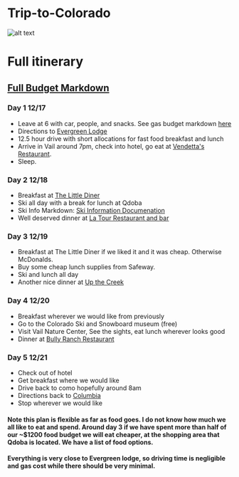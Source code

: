 # Trip-to-Colorado
![alt text](https://www.middlecreekvillage.com/wp-content/uploads/2013/12/12-vail-village-banner.jpg)
# Full itinerary
## [Full Budget Markdown](https://github.com/karlnuetzel/Trip-to-Colorado/blob/master/Documentation/BudgetOverall.md)

### Day 1 12/17
* Leave at 6 with car, people, and snacks. See gas budget markdown [here](https://github.com/karlnuetzel/Trip-to-Colorado/blob/master/Documentation/GasBudget.md)
* Directions to [Evergreen Lodge](https://www.google.com/maps/dir/Columbia,+MO/Evergreen+Lodge+at+Vail,+South+Frontage+Road+West,+Vail,+CO/@39.9072738,-103.8541418,6z/data=!3m1!4b1!4m13!4m12!1m5!1m1!1s0x87dcabf3bb8182c9:0xa011692dbabd6f20!2m2!1d-92.3340724!2d38.9517053!1m5!1m1!1s0x876a7067d18223ef:0x477f84aaadf3cbbd!2m2!1d-106.382422!2d39.6440306)
* 12.5 hour drive with short allocations for fast food breakfast and lunch
* Arrive in Vail around 7pm, check into hotel, go eat at [Vendetta's Restaurant](http://vendettasvail.com/).
* Sleep.

### Day 2 12/18
* Breakfast at [The Little Diner](https://foursquare.com/thelittlediner/menu)
* Ski all day with a break for lunch at Qdoba
* Ski Info Markdown: [Ski Information Documenation](https://github.com/karlnuetzel/Trip-to-Colorado/blob/master/Documentation/SkiInformation.md)
* Well deserved dinner at [La Tour Restaurant and bar](https://latour-vail.com/)

### Day 3 12/19
* Breakfast at The Little Diner if we liked it and it was cheap. Otherwise McDonalds. 
* Buy some cheap lunch supplies from Safeway.
* Ski and lunch all day
* Another nice dinner at [Up the Creek](http://vailupthecreek.com/)

### Day 4 12/20
* Breakfast wherever we would like from previously
* Go to the Colorado Ski and Snowboard museum (free)
* Visit Vail Nature Center, See the sights, eat lunch wherever looks good
* Dinner at [Bully Ranch Restaurant](https://sonnenalp.com/dining/bully-ranch/)

### Day 5 12/21
* Check out of hotel
* Get breakfast where we would like
* Drive back to como hopefully around 8am
* Directions back to [Columbia](https://www.google.com/maps/dir/Evergreen+Lodge+at+Vail,+South+Frontage+Road+West,+Vail,+CO/Columbia,+MO/@39.9070409,-103.8542367,6z/data=!3m1!4b1!4m13!4m12!1m5!1m1!1s0x876a7067d18223ef:0x477f84aaadf3cbbd!2m2!1d-106.382422!2d39.6440306!1m5!1m1!1s0x87dcabf3bb8182c9:0xa011692dbabd6f20!2m2!1d-92.3340724!2d38.9517053)
* Stop wherever we would like

#### Note this plan is flexible as far as food goes. I do not know how much we all like to eat and spend. Around day 3 if we have spent more than half of our ~$1200 food budget we will eat cheaper, at the shopping area that Qdoba is located. We have a list of food options.
#### Everything is very close to Evergreen lodge, so driving time is negligible and gas cost while there should be very minimal.
